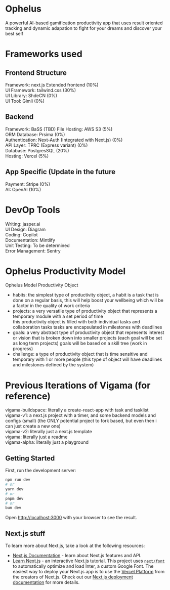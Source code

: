 # Ophelus
A powerful AI-based gamification productivity app that uses result oriented tracking and dynamic adapation to fight for your dreams and discover your best self

# Frameworks used

## Frontend Structure
Framework: next.js Extended frontend (10%)  
UI Framework: tailwind.css (30%)  
UI Library: ShdeCN (0%)  
UI Tool: Gimli (0%)  

## Backend
Framework: BaSS (TBD)
File Hosting: AWS S3 (5%)  
ORM Database: Prsima (0%)  
Authentication: Next-Auth (Integrated with Next.js) (0%)  
API Layer: TPRC (Express variant) (0%)  
Database: PostgresSQL (20%)  
Hosting: Vercel (5%)  

## App Specific (Update in the future
Payment: Stripe (0%)  
AI: OpenAI (10%)  

# DevOp Tools
Writing: jasper.ai  
UI Design: Diagram  
Coding: Copilot  
Documentation: Mintlify  
Unit Testing: To be determined  
Error Management: Sentry  

# Ophelus Productivity Model
Ophelus Model Productivity Object  

- habits: the simplest type of productivity object, a habit is a task that is done on a regular basis, this will help boost your wellbeing which will be a factor in the quality of work criteria  
- projects: a very versatile type of productivity object that represents a temporary module with a set period of time  
  this productivity object is filled with both individual tasks and collaboration tasks tasks are encapsulated in milestones with deadlines  
- goals: a very abstract type of productivity object that represents interest or vision that is broken down into smaller projects (each goal will be set as long term projects) goals will be based on a skill tree (work in progress)  
- challenge: a type of productivity object that is time sensitive and temporary with 1 or more people (this type of object will have deadlines and milestones defined by the system)  

# Previous Iterations of Vigama (for reference)
vigama-buildspace: literally a create-react-app with task and tasklist  
vigama-v1: a next.js project with a timer, and some backend models and configs (small) (the ONLY potential project to fork based, but even then i can just create a new one)  
vigama-v2: literally just a next.js template  
vigama: literally just a readme  
vigama-alpha: literally just a playground  

## Getting Started

First, run the development server:

```bash
npm run dev
# or
yarn dev
# or
pnpm dev
# or
bun dev
```

Open [http://localhost:3000](http://localhost:3000) with your browser to see the result.

## Next.js stuff

To learn more about Next.js, take a look at the following resources:

- [Next.js Documentation](https://nextjs.org/docs) - learn about Next.js features and API.
- [Learn Next.js](https://nextjs.org/learn) - an interactive Next.js tutorial.
  This project uses [`next/font`](https://nextjs.org/docs/basic-features/font-optimization) to automatically optimize and load Inter, a custom Google Font.
  The easiest way to deploy your Next.js app is to use the [Vercel Platform](https://vercel.com/new?utm_medium=default-template&filter=next.js&utm_source=create-next-app&utm_campaign=create-next-app-readme) from the creators of Next.js.
  Check out our [Next.js deployment documentation](https://nextjs.org/docs/deployment) for more details.
